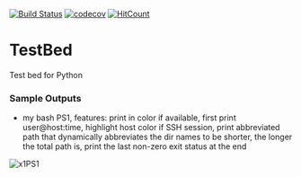 [![Build Status](https://travis-ci.org/mtesseracted/TestBed.svg?branch=master)](https://travis-ci.org/mtesseracted/TestBed) [![codecov](https://codecov.io/gh/mtesseracted/TestBed/branch/master/graph/badge.svg)](https://codecov.io/gh/mtesseracted/TestBed) [![HitCount](http://hits.dwyl.io/mtesseracted/TestBed.svg)](http://hits.dwyl.io/mtesseracted/TestBed)

# TestBed
Test bed for Python

### Sample Outputs
 - my bash PS1, features: print in color if available, first print
   user@host:time, highlight host color if SSH session, print abbreviated
   path that dynamically abbreviates the dir names to be shorter, the 
   longer the total path is, print the last non-zero exit status at the end 
   
 ![x1PS1](https://i.imgur.com/APQMkxy.png?1)

